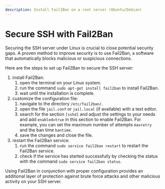 ```yaml
---
description: Install Fail2Ban on a root server (Ubuntu/Debian)
---
```


# Secure SSH with Fail2Ban

Securing the SSH server under Linux is crucial to close potential security gaps. A proven method to improve security is to use Fail2Ban, a software that automatically blocks malicious or suspicious connections.

Here are the steps to set up Fail2Ban to secure the SSH server:

1. install Fail2Ban:
   1. open the terminal on your Linux system.
   2. run the command ```sudo apt-get install fail2ban``` to install Fail2Ban.
   3. wait until the installation is complete.
2. customize the configuration file:
   1. navigate to the directory ```/etc/fail2ban/```.
   2. open the file ```jail.conf``` or ```jail.local``` (if available) with a text editor.
   3. search for the section ```[sshd]``` and adjust the settings to your needs and add ```enabled=true``` in this section to enable Fail2Ban. For example, you can set the maximum number of attempts ```maxretry``` and the ban time ```bantime```.
   4. save the changes and close the file.
3. restart the Fail2Ban service:
   1. run the command ```sudo service fail2ban restart``` to restart the Fail2Ban service.
   2. check if the service has started successfully by checking the status with the command ```sudo service fail2ban status```.

Using Fail2Ban in conjunction with proper configuration provides an additional layer of protection against brute force attacks and other malicious activity on your SSH server.
